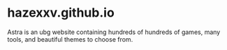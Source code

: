 # hazexxv.github.io
Astra is an ubg website containing hundreds of hundreds of games, many tools, and beautiful themes to choose from.
